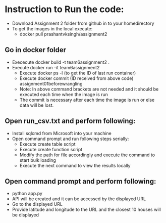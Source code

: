 # Instruction to Run the code:

- Download Assignment 2 folder from github in to your homedirectory
- To get the images in the local execute: 
   - docker pull prashantvksingh/assignment2
   
## Go in docker folder 
- Exececute docker build -t team6assignment2 .
- Execute   docker run -it team6assignment2
  - Execute docker ps -l     (to get the ID of last run container)
  - Execute docker commit (ID received from above code) assignment01beforewrangling
  - Note: In above command brackets are not needed and it should be executed each time when the image is run
  - The commit is necessary after each time the image is run or else data will be lost.  
 
## Open run_csv.txt and perform following:
- Install sqlcmd from Microsoft into your machine
- Open command prompt and run following steps serially:
  - Execute create table script
  - Execute create function script
  - Modify the path for file accordingly and execute the command to start bulk loading
  - Execute the next command to view the results locally
  
## Open command prompt and perform following:
- python app.py
- API will be created and it can be accessed by the displayed URL
- Go to the displayed URL
- Provide latitude and longitude to the URL and the closest 10 houses will be displayed
